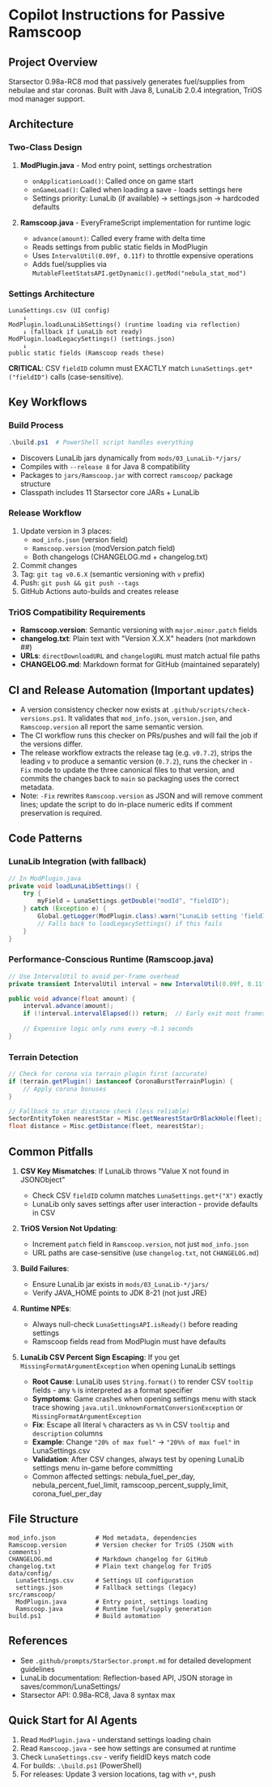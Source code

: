 # Copilot Instructions for Passive Ramscoop

## Project Overview
Starsector 0.98a-RC8 mod that passively generates fuel/supplies from nebulae and star coronas. Built with Java 8, LunaLib 2.0.4 integration, TriOS mod manager support.

## Architecture

### Two-Class Design
1. **ModPlugin.java** - Mod entry point, settings orchestration
   - `onApplicationLoad()`: Called once on game start
   - `onGameLoad()`: Called when loading a save - loads settings here
   - Settings priority: LunaLib (if available) → settings.json → hardcoded defaults
   
2. **Ramscoop.java** - EveryFrameScript implementation for runtime logic
   - `advance(amount)`: Called every frame with delta time
   - Reads settings from public static fields in ModPlugin
   - Uses `IntervalUtil(0.09f, 0.11f)` to throttle expensive operations
   - Adds fuel/supplies via `MutableFleetStatsAPI.getDynamic().getMod("nebula_stat_mod")`

### Settings Architecture
```
LunaSettings.csv (UI config) 
    ↓
ModPlugin.loadLunaLibSettings() (runtime loading via reflection)
    ↓ (fallback if LunaLib not ready)
ModPlugin.loadLegacySettings() (settings.json)
    ↓
public static fields (Ramscoop reads these)
```

**CRITICAL**: CSV `fieldID` column must EXACTLY match `LunaSettings.get*("fieldID")` calls (case-sensitive).

## Key Workflows

### Build Process
```powershell
.\build.ps1  # PowerShell script handles everything
```
- Discovers LunaLib jars dynamically from `mods/03_LunaLib-*/jars/`
- Compiles with `--release 8` for Java 8 compatibility
- Packages to `jars/Ramscoop.jar` with correct `ramscoop/` package structure
- Classpath includes 11 Starsector core JARs + LunaLib

### Release Workflow
1. Update version in 3 places:
   - `mod_info.json` (version field)
   - `Ramscoop.version` (modVersion.patch field)
   - Both changelogs (CHANGELOG.md + changelog.txt)
2. Commit changes
3. Tag: `git tag v0.6.X` (semantic versioning with `v` prefix)
4. Push: `git push && git push --tags`
5. GitHub Actions auto-builds and creates release

### TriOS Compatibility Requirements
- **Ramscoop.version**: Semantic versioning with `major.minor.patch` fields
- **changelog.txt**: Plain text with "Version X.X.X" headers (not markdown ##)
- **URLs**: `directDownloadURL` and `changelogURL` must match actual file paths
- **CHANGELOG.md**: Markdown format for GitHub (maintained separately)

## CI and Release Automation (Important updates)
- A version consistency checker now exists at `.github/scripts/check-versions.ps1`. It validates that `mod_info.json`, `version.json`, and `Ramscoop.version` all report the same semantic version.
- The CI workflow runs this checker on PRs/pushes and will fail the job if the versions differ.
- The release workflow extracts the release tag (e.g. `v0.7.2`), strips the leading `v` to produce a semantic version (`0.7.2`), runs the checker in `-Fix` mode to update the three canonical files to that version, and commits the changes back to `main` so packaging uses the correct metadata.
- Note: `-Fix` rewrites `Ramscoop.version` as JSON and will remove comment lines; update the script to do in-place numeric edits if comment preservation is required.

## Code Patterns

### LunaLib Integration (with fallback)
```java
// In ModPlugin.java
private void loadLunaLibSettings() {
    try {
        myField = LunaSettings.getDouble("modId", "fieldID");
    } catch (Exception e) {
        Global.getLogger(ModPlugin.class).warn("LunaLib setting 'fieldID' failed: " + e.getMessage());
        // Falls back to loadLegacySettings() if this fails
    }
}
```

### Performance-Conscious Runtime (Ramscoop.java)
```java
// Use IntervalUtil to avoid per-frame overhead
private transient IntervalUtil interval = new IntervalUtil(0.09f, 0.11f);

public void advance(float amount) {
    interval.advance(amount);
    if (!interval.intervalElapsed()) return;  // Early exit most frames
    
    // Expensive logic only runs every ~0.1 seconds
}
```

### Terrain Detection
```java
// Check for corona via terrain plugin first (accurate)
if (terrain.getPlugin() instanceof CoronaBurstTerrainPlugin) {
    // Apply corona bonuses
}

// Fallback to star distance check (less reliable)
SectorEntityToken nearestStar = Misc.getNearestStarOrBlackHole(fleet);
float distance = Misc.getDistance(fleet, nearestStar);
```

## Common Pitfalls

1. **CSV Key Mismatches**: If LunaLib throws "Value X not found in JSONObject"
   - Check CSV `fieldID` column matches `LunaSettings.get*("X")` exactly
   - LunaLib only saves settings after user interaction - provide defaults in CSV

2. **TriOS Version Not Updating**: 
   - Increment `patch` field in `Ramscoop.version`, not just `mod_info.json`
   - URL paths are case-sensitive (use `changelog.txt`, not `CHANGELOG.md`)

3. **Build Failures**:
   - Ensure LunaLib jar exists in `mods/03_LunaLib-*/jars/`
   - Verify JAVA_HOME points to JDK 8-21 (not just JRE)

4. **Runtime NPEs**:
   - Always null-check `LunaSettingsAPI.isReady()` before reading settings
   - Ramscoop fields read from ModPlugin must have defaults

5. **LunaLib CSV Percent Sign Escaping**: If you get `MissingFormatArgumentException` when opening LunaLib settings
   - **Root Cause**: LunaLib uses `String.format()` to render CSV `tooltip` fields - any `%` is interpreted as a format specifier
   - **Symptoms**: Game crashes when opening settings menu with stack trace showing `java.util.UnknownFormatConversionException` or `MissingFormatArgumentException`
   - **Fix**: Escape all literal `%` characters as `%%` in CSV `tooltip` and `description` columns
   - **Example**: Change `"20% of max fuel"` → `"20%% of max fuel"` in LunaSettings.csv
   - **Validation**: After CSV changes, always test by opening LunaLib settings menu in-game before committing
   - Common affected settings: nebula_fuel_per_day, nebula_percent_fuel_limit, ramscoop_percent_supply_limit, corona_fuel_per_day

## File Structure
```
mod_info.json           # Mod metadata, dependencies
Ramscoop.version        # Version checker for TriOS (JSON with comments)
CHANGELOG.md            # Markdown changelog for GitHub
changelog.txt           # Plain text changelog for TriOS
data/config/
  LunaSettings.csv      # Settings UI configuration
  settings.json         # Fallback settings (legacy)
src/ramscoop/
  ModPlugin.java        # Entry point, settings loading
  Ramscoop.java         # Runtime fuel/supply generation
build.ps1               # Build automation
```

## References
- See `.github/prompts/StarSector.prompt.md` for detailed development guidelines
- LunaLib documentation: Reflection-based API, JSON storage in saves/common/LunaSettings/
- Starsector API: 0.98a-RC8, Java 8 syntax max

## Quick Start for AI Agents
1. Read `ModPlugin.java` - understand settings loading chain
2. Read `Ramscoop.java` - see how settings are consumed at runtime
3. Check `LunaSettings.csv` - verify fieldID keys match code
4. For builds: `.\build.ps1` (PowerShell)
5. For releases: Update 3 version locations, tag with `v*`, push

